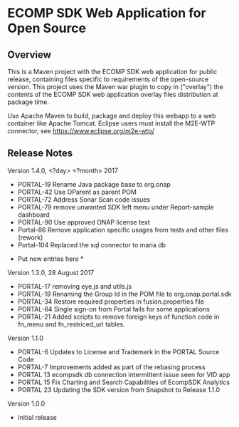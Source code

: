 # ECOMP SDK Web Application for Open Source

## Overview

This is a Maven project with the ECOMP SDK web application for public release,
containing files specific to requirements of the open-source version.  This 
project uses the Maven war plugin to copy in ("overlay") the contents of the 
ECOMP SDK web application overlay files distribution at package time.

Use Apache Maven to build, package and deploy this webapp to a web container
like Apache Tomcat.  Eclipse users must install the M2E-WTP connector, see 
https://www.eclipse.org/m2e-wtp/

## Release Notes

Version 1.4.0, <?day> <?month> 2017
- PORTAL-19 Rename Java package base to org.onap
- PORTAL-42 Use OParent as parent POM
- PORTAL-72 Address Sonar Scan code issues
- PORTAL-79 remove unwanted SDK left menu under Report-sample dashboard
- PORTAL-90 Use approved ONAP license text
- Portal-86 Remove application specific usages from tests and other files (rework)
- Portal-104 Replaced the sql connector to maria db

* Put new entries here *

Version 1.3.0, 28 August 2017
- PORTAL-17 removing eye.js and utils.js
- PORTAL-19 Renaming the Group Id in the POM file to org.onap.portal.sdk
- PORTAL-34 Restore required properties in fusion.properties file
- PORTAL-64 Single sign-on from Portal fails for some applications
- PORTAL-21 Added scripts to remove foreign keys of function code in fn_menu
  and fn_restriced_url tables.

Version 1.1.0
- PORTAL-6 Updates to License and Trademark in the PORTAL Source Code
- PORTAL-7 Improvements added as part of the rebasing process
- PORTAL 13 ecompsdk db connection intermittent issue seen for VID app 
- PORTAL 15 Fix Charting and Search Capabilities of EcompSDK Analytics
- PORTAL 23 Updating the SDK version from Snapshot to Release 1.1.0
 
Version 1.0.0
- Initial release
